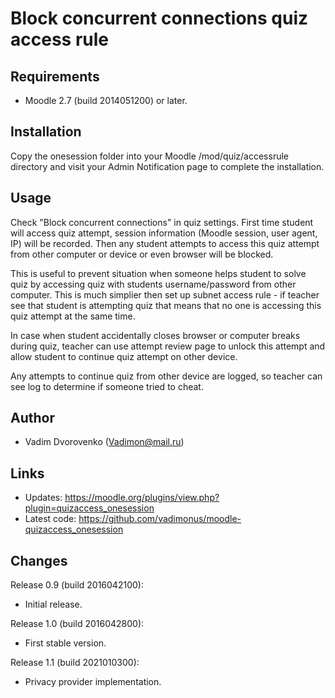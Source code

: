 Block concurrent connections quiz access rule
=============================================

Requirements
------------
- Moodle 2.7 (build 2014051200) or later.

Installation
------------
Copy the onesession folder into your Moodle /mod/quiz/accessrule directory and 
visit your Admin Notification page to complete the installation.

Usage
-----
Check "Block concurrent connections" in quiz settings. First time student will access 
quiz attempt, session information (Moodle session, user agent, IP) will be recorded.
Then any student attempts to access this quiz attempt from other computer or device or 
even browser will be blocked. 

This is useful to prevent situation when someone helps
student to solve quiz by accessing quiz with students username/password from other 
computer. This is much simplier then set up subnet access rule - if teacher see that 
student is attempting quiz that means that no one is accessing this quiz attempt 
at the same time. 

In case when student accidentally closes browser or computer breaks
during quiz, teacher can use attempt review page to unlock this attempt and allow 
student to continue quiz attempt on other device. 

Any attempts to continue quiz from other device are logged, so teacher can see log 
to determine if someone tried to cheat.

Author
------
- Vadim Dvorovenko (Vadimon@mail.ru)

Links
-----
- Updates: https://moodle.org/plugins/view.php?plugin=quizaccess_onesession
- Latest code: https://github.com/vadimonus/moodle-quizaccess_onesession

Changes
-------
Release 0.9 (build 2016042100):
- Initial release.

Release 1.0 (build 2016042800):
- First stable version.

Release 1.1 (build 2021010300):
- Privacy provider implementation.
